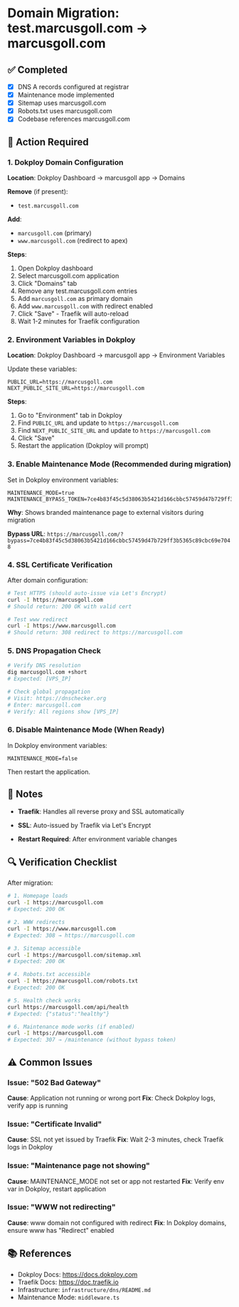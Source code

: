 # Domain Migration: test.marcusgoll.com → marcusgoll.com

## ✅ Completed

- [x] DNS A records configured at registrar
- [x] Maintenance mode implemented
- [x] Sitemap uses marcusgoll.com
- [x] Robots.txt uses marcusgoll.com
- [x] Codebase references marcusgoll.com

## 🎯 Action Required

### 1. Dokploy Domain Configuration

**Location**: Dokploy Dashboard → marcusgoll app → Domains

**Remove** (if present):
- `test.marcusgoll.com`

**Add**:
- `marcusgoll.com` (primary)
- `www.marcusgoll.com` (redirect to apex)

**Steps**:
1. Open Dokploy dashboard
2. Select marcusgoll.com application
3. Click "Domains" tab
4. Remove any test.marcusgoll.com entries
5. Add `marcusgoll.com` as primary domain
6. Add `www.marcusgoll.com` with redirect enabled
7. Click "Save" - Traefik will auto-reload
8. Wait 1-2 minutes for Traefik configuration

### 2. Environment Variables in Dokploy

**Location**: Dokploy Dashboard → marcusgoll app → Environment Variables

Update these variables:
```
PUBLIC_URL=https://marcusgoll.com
NEXT_PUBLIC_SITE_URL=https://marcusgoll.com
```

**Steps**:
1. Go to "Environment" tab in Dokploy
2. Find `PUBLIC_URL` and update to `https://marcusgoll.com`
3. Find `NEXT_PUBLIC_SITE_URL` and update to `https://marcusgoll.com`
4. Click "Save"
5. Restart the application (Dokploy will prompt)

### 3. Enable Maintenance Mode (Recommended during migration)

Set in Dokploy environment variables:
```
MAINTENANCE_MODE=true
MAINTENANCE_BYPASS_TOKEN=7ce4b83f45c5d38063b5421d166cbbc57459d47b729ff3b5365c89cbc69e7048
```

**Why**: Shows branded maintenance page to external visitors during migration

**Bypass URL**: `https://marcusgoll.com/?bypass=7ce4b83f45c5d38063b5421d166cbbc57459d47b729ff3b5365c89cbc69e7048`

### 4. SSL Certificate Verification

After domain configuration:
```bash
# Test HTTPS (should auto-issue via Let's Encrypt)
curl -I https://marcusgoll.com
# Should return: 200 OK with valid cert

# Test www redirect
curl -I https://www.marcusgoll.com
# Should return: 308 redirect to https://marcusgoll.com
```

### 5. DNS Propagation Check

```bash
# Verify DNS resolution
dig marcusgoll.com +short
# Expected: [VPS_IP]

# Check global propagation
# Visit: https://dnschecker.org
# Enter: marcusgoll.com
# Verify: All regions show [VPS_IP]
```

### 6. Disable Maintenance Mode (When Ready)

In Dokploy environment variables:
```
MAINTENANCE_MODE=false
```

Then restart the application.

## 📝 Notes

- **Traefik**: Handles all reverse proxy and SSL automatically

- **SSL**: Auto-issued by Traefik via Let's Encrypt
- **Restart Required**: After environment variable changes

## 🔍 Verification Checklist

After migration:

```bash
# 1. Homepage loads
curl -I https://marcusgoll.com
# Expected: 200 OK

# 2. WWW redirects
curl -I https://www.marcusgoll.com  
# Expected: 308 → https://marcusgoll.com

# 3. Sitemap accessible
curl -I https://marcusgoll.com/sitemap.xml
# Expected: 200 OK

# 4. Robots.txt accessible
curl -I https://marcusgoll.com/robots.txt
# Expected: 200 OK

# 5. Health check works
curl https://marcusgoll.com/api/health
# Expected: {"status":"healthy"}

# 6. Maintenance mode works (if enabled)
curl -I https://marcusgoll.com
# Expected: 307 → /maintenance (without bypass token)
```

## ⚠️ Common Issues

### Issue: "502 Bad Gateway"
**Cause**: Application not running or wrong port
**Fix**: Check Dokploy logs, verify app is running

### Issue: "Certificate Invalid"
**Cause**: SSL not yet issued by Traefik
**Fix**: Wait 2-3 minutes, check Traefik logs in Dokploy

### Issue: "Maintenance page not showing"
**Cause**: MAINTENANCE_MODE not set or app not restarted
**Fix**: Verify env var in Dokploy, restart application

### Issue: "WWW not redirecting"
**Cause**: www domain not configured with redirect
**Fix**: In Dokploy domains, ensure www has "Redirect" enabled

## 📚 References

- Dokploy Docs: https://docs.dokploy.com
- Traefik Docs: https://doc.traefik.io
- Infrastructure: `infrastructure/dns/README.md`
- Maintenance Mode: `middleware.ts`
